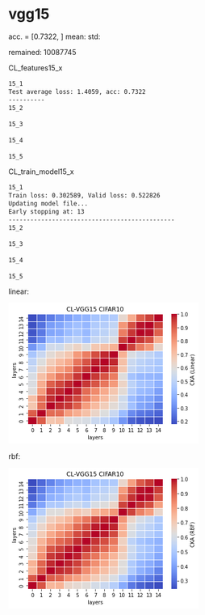 # vgg15
acc. = [0.7322, ] mean: std: 

remained: 10087745

CL_features15_x
```
15_1
Test average loss: 1.4059, acc: 0.7322
----------
15_2

15_3

15_4

15_5

```

CL_train_model15_x
```
15_1
Train loss: 0.302589, Valid loss: 0.522826
Updating model file...
Early stopping at: 13
----------------------------------------------
15_2

15_3

15_4

15_5

```

linear:

![cl_vgg15_linear](cl_vgg15_linear.png)

rbf:

![cl_vgg15_rbf](cl_vgg15_rbf.png)
